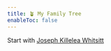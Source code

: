 ```yaml
---
title: 🪴 My Family Tree
enableToc: false
---
```


Start with [Joseph Killelea Whitsitt](Joseph%20Killelea%20Whitsitt.md)
